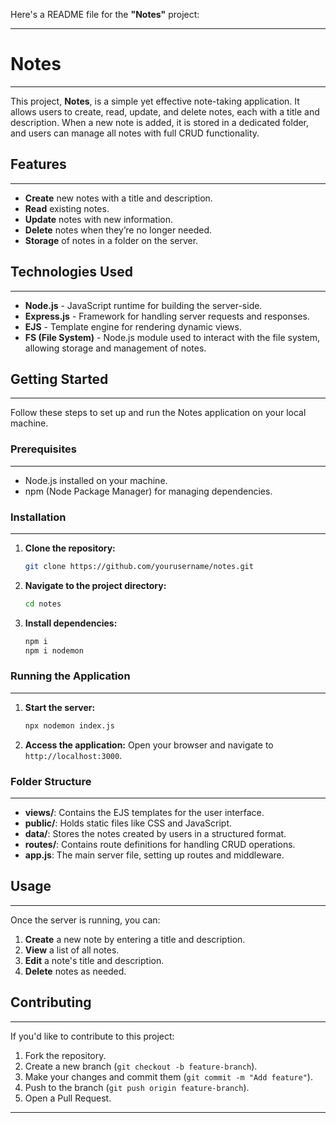 Here's a README file for the **"Notes"** project:

_______________________________

# Notes
_______
This project, **Notes**, is a simple yet effective note-taking application. It allows users to create, read, update, and delete notes, each with a title and description. When a new note is added, it is stored in a dedicated folder, and users can manage all notes with full CRUD functionality.

## Features
___________
- **Create** new notes with a title and description.
- **Read** existing notes.
- **Update** notes with new information.
- **Delete** notes when they’re no longer needed.
- **Storage** of notes in a folder on the server.

## Technologies Used
____________________
- **Node.js** - JavaScript runtime for building the server-side.
- **Express.js** - Framework for handling server requests and responses.
- **EJS** - Template engine for rendering dynamic views.
- **FS (File System)** - Node.js module used to interact with the file system, allowing storage and management of notes.

## Getting Started
__________________
Follow these steps to set up and run the Notes application on your local machine.

### Prerequisites
_________________
- Node.js installed on your machine.
- npm (Node Package Manager) for managing dependencies.

### Installation
________________
1. **Clone the repository:**
   ```bash
   git clone https://github.com/yourusername/notes.git
   ```

2. **Navigate to the project directory:**
   ```bash
   cd notes
   ```

3. **Install dependencies:**
   ```bash
   npm i
   npm i nodemon
   ```

### Running the Application
___________________________
1. **Start the server:**
   ```bash
   npx nodemon index.js
   ```

2. **Access the application:**
   Open your browser and navigate to `http://localhost:3000`.

### Folder Structure
____________________
- **views/**: Contains the EJS templates for the user interface.
- **public/**: Holds static files like CSS and JavaScript.
- **data/**: Stores the notes created by users in a structured format.
- **routes/**: Contains route definitions for handling CRUD operations.
- **app.js**: The main server file, setting up routes and middleware.

## Usage
________
Once the server is running, you can:

1. **Create** a new note by entering a title and description.
2. **View** a list of all notes.
3. **Edit** a note's title and description.
4. **Delete** notes as needed.

## Contributing
_______________
If you'd like to contribute to this project:

1. Fork the repository.
2. Create a new branch (`git checkout -b feature-branch`).
3. Make your changes and commit them (`git commit -m "Add feature"`).
4. Push to the branch (`git push origin feature-branch`).
5. Open a Pull Request.

---
